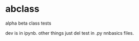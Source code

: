 # abclass
alpha beta class tests

dev is in ipynb. other things just del test in .py nnbasics files.